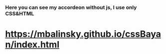 ### Here you can see my accordeon without js, I use only CSS&HTML  
https://mbalinsky.github.io/cssBayan/index.html
==
